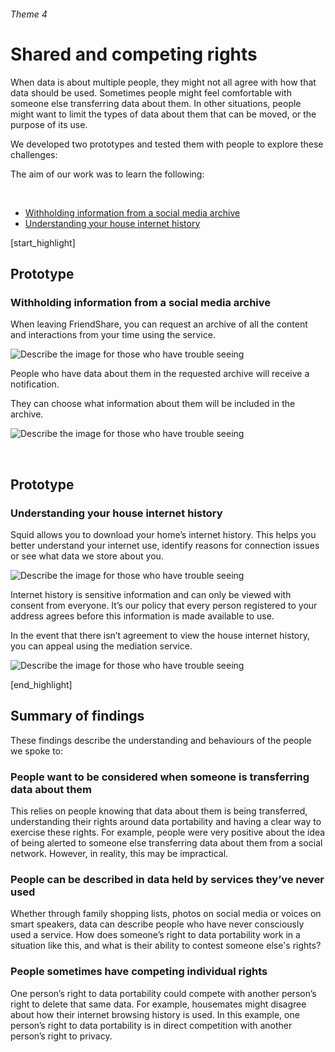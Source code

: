 ###### Theme 4
# Shared and competing rights

When data is about multiple people, they might not all agree with how that data should be used. Sometimes people might feel comfortable with someone else transferring data about them. In other situations, people might want to limit the types of data about them that can be moved, or the purpose of its use.

We developed two prototypes and tested them with people to explore these challenges:

The aim of our work was to learn the following: 

<br>

- [Withholding information from a social media archive](#withholdinginformationfromasocialmediaarchive)
- [Understanding your house internet history](#understandingyourhouseinternethistory)


[start_highlight]

## Prototype
### Withholding information from a social media archive

When leaving FriendShare, you can request an archive of all the content and interactions from your time using the service.

![Describe the image for those who have trouble seeing](http://s3-eu-west-1.amazonaws.com/projectsbyif.com/longform/dataportability.projectsbyif.com/Social-Network_Mockup_1_3-2_v1.jpg)

People who have data about them in the requested archive will receive a notification.

They can choose what information about them will be included in the archive.

![Describe the image for those who have trouble seeing](http://s3-eu-west-1.amazonaws.com/projectsbyif.com/longform/dataportability.projectsbyif.com/Social-Network_Mockup_2_3-2_v1.jpg)

<br>

## Prototype 
### Understanding your house internet history

Squid allows you to download your home’s internet history. This helps you better understand your internet use, identify reasons for connection issues or see what data we store about you. 

![Describe the image for those who have trouble seeing](http://s3-eu-west-1.amazonaws.com/projectsbyif.com/longform/dataportability.projectsbyif.com/Internet-History_Mockup_1_2_3-2_v1.jpg)

Internet history is sensitive information and can only be viewed with consent from everyone. It’s our policy that every person registered to your address agrees before this information is made available to use. 

In the event that there isn’t agreement to view the house internet history, you can appeal using the mediation service.

![Describe the image for those who have trouble seeing](http://s3-eu-west-1.amazonaws.com/projectsbyif.com/longform/dataportability.projectsbyif.com/Internet-History_Mockup_3_4_3-2_v1.jpg)

[end_highlight]

## Summary of findings

These findings describe the understanding and behaviours of the people we spoke to:

### People want to be considered when someone is transferring data about them
This relies on people knowing that data about them is being transferred, understanding their rights around data portability and having a clear way to exercise these rights. For example, people were very positive about the idea of being alerted to someone else transferring data about them from a social network. However, in reality, this may be impractical.

### People can be described in data held by services they’ve never used
Whether through family shopping lists, photos on social media or voices on smart speakers, data can describe people who have never consciously used a service. How does someone’s right to data portability work in a situation like this, and what is their ability to contest someone else's rights?

### People sometimes have competing individual rights
One person’s right to data portability could compete with another person’s right to delete that same data. For example, housemates might disagree about how their internet browsing history is used. In this example, one person’s right to data portability is in direct competition with another person’s right to privacy. 
